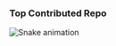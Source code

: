 
### Top Contributed Repo
  <img src="https://raw.githubusercontent.com/MrSapthagiri/MrSapthagiri/output/snake.svg" alt="Snake animation" />

###
